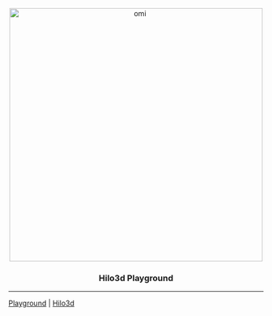 <p align="center"><img src="https://gw.alicdn.com/tfs/TB1znqbquT2gK0jSZFvXXXnFXXa-569-143.svg" alt="omi" width="500"/></p>
<h3 align="center">Hilo3d Playground</h3>

---
[Playground](https://hiloteam.gitee.io/hilo3d-playground/#/quick-start) | [Hilo3d](https://github.com/hiloteam/Hilo3d)
